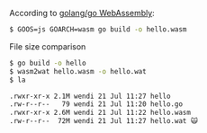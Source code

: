 According to [golang/go WebAssembly](https://github.com/golang/go/wiki/WebAssembly):

```sh
$ GOOS=js GOARCH=wasm go build -o hello.wasm
```

File size comparison

```sh
$ go build -o hello
$ wasm2wat hello.wasm -o hello.wat
$ la

.rwxr-xr-x 2.1M wendi 21 Jul 11:27 hello
.rw-r--r--   79 wendi 21 Jul 11:20 hello.go
.rwxr-xr-x 2.6M wendi 21 Jul 11:22 hello.wasm
.rw-r--r--  72M wendi 21 Jul 11:27 hello.wat 🙀
```

